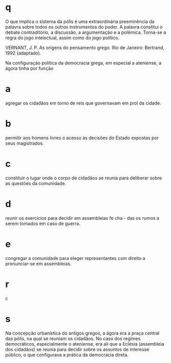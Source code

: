 # q
O que implica o sistema da pólis é uma extraordinária preeminência da palavra sobre todos os outros instrumentos do poder. A palavra constitui o debate contraditório, a discussão, a argumentação e a polêmica. Torna-se a regra do jogo intelectual, assim como do jogo político.

VERNANT, J. P. As origens do pensamento grego. Rio de Janeiro: Bertrand, 1992 (adaptado).

Na configuração política da democracia grega, em especial a ateniense, a ágora tinha por função

# a
agregar os cidadãos em torno de reis que governavam em prol da cidade.

# b
permitir aos homens livres o acesso às decisões do Estado expostas por seus magistrados.

# c
constituir o lugar onde o corpo de cidadãos se reunia para deliberar sobre as questões da comunidade.

# d
reunir os exercícios para decidir em assembleias fe cha - das os rumos a serem tomados em caso de guerra.

# e
congregar a comunidade para eleger representantes com direito a pronunciar-se em assembleias.

# r
c

# s
Na concepção urbanística do antigos gregos, a ágora era a praça central das pólis, na qual se reuniam os cidadãos. No caso dos regimes democráticos, especialmente o ateniense, era ali que a Eclésia (assembleia dos cidadãos) se reunia para decidir sobre os assuntos de interesse público, o que configurava a prática da democracia direta.
